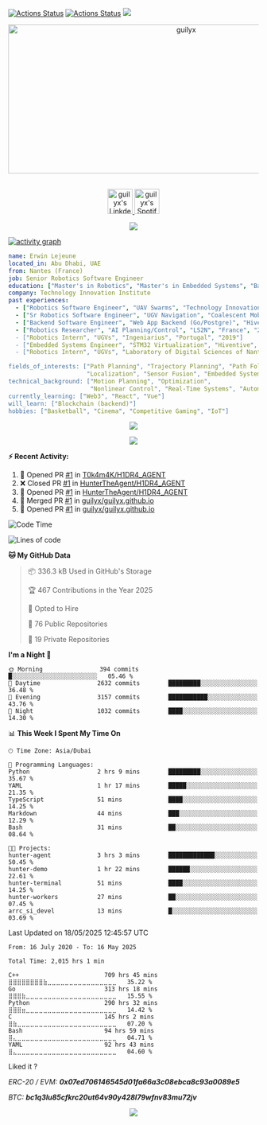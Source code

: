 [![Actions Status](https://github.com/guilyx/guilyx/workflows/wakatime-stats/badge.svg)](https://github.com/guilyx/guilyx/actions)
[![Actions Status](https://github.com/guilyx/guilyx/workflows/update-gh-activity/badge.svg)](https://github.com/guilyx/guilyx/actions)
![](https://visitor-badge.glitch.me/badge?page_id=guilyx.guilyx)

<!-- <p align="center">
<img alt="loficity" width="600px" src="https://github.com/HyunCafe/HyunCafe/raw/main/assests/loficity.gif"</img>
</p> -->

<p align="center">
  <img src="https://socialify.git.ci/guilyx/guilyx/image?font=Source%20Code%20Pro&forks=1&issues=1&language=1&name=1&owner=1&pattern=Plus&pulls=1&stargazers=1&theme=Dark" alt="guilyx" width="700" height="300" />
</p>

<p align="center">
<br/>
<a href="https://www.linkedin.com/in/erwinlejeune-lkn">
  <img alt="guilyx's LinkdeIN" width="50px" src="https://user-images.githubusercontent.com/43545812/144035037-0f415fc7-9f96-4517-a370-ccc6e78a714b.png" />
</a>
<a href="https://open.spotify.com/user/11147618695?si=zZFn6uAGRLyoU02lsG50GA">
  <img alt="guilyx's Spotify" width="50px" src="https://user-images.githubusercontent.com/43545812/144035120-1ad5169b-91c7-4078-bef9-6a82c733f373.png" />
</a>
<br>
</p>

<p align="center">
  <img alig src="https://github-profile-trophy.vercel.app/?username=guilyx&theme=onedark&column=-1" />
</p>

[![activity graph](https://github-readme-activity-graph.vercel.app/graph?username=guilyx&theme=github-dark-dimmed&custom_title=Guilyx%20Activity%20Graph&hide_border=true)](https://github.com/ashutosh00710/github-readme-activity-graph)

```yaml
name: Erwin Lejeune
located_in: Abu Dhabi, UAE
from: Nantes (France)
job: Senior Robotics Software Engineer
education: ["Master's in Robotics", "Master's in Embedded Systems", "Bachelor's in Electronics"]
company: Technology Innovation Institute
past experiences:
  - ["Robotics Software Engineer", "UAV Swarms", "Technology Innovation Institute", "UAE", "2022-2023"]
  - ["Sr Robotics Software Engineer", "UGV Navigation", "Coalescent Mobile Robotics", "Denmark", "2021-2022"]
  - ["Backend Software Engineer", "Web App Backend (Go/Postgre)", "Hiventive", "Fully Remote", "2020-2021"]
  - ["Robotics Researcher", "AI Planning/Control", "LS2N", "France", "2019-2021]
  - ["Robotics Intern", "UGVs", "Ingeniarius", "Portugal", "2019"]
  - ["Embedded Systems Engineer", "STM32 Virtualization", "Hiventive", "France", "2018-2019"]
  - ["Robotics Intern", "UGVs", "Laboratory of Digital Sciences of Nantes (LS2N)", "France", "2019"]

fields_of_interests: ["Path Planning", "Trajectory Planning", "Path Following", "Behaviour Planning", 
                      "Localization", "Sensor Fusion", "Embedded Systems"]
technical_background: ["Motion Planning", "Optimization", 
                       "Nonlinear Control", "Real-Time Systems", "Automated Planning"]
currently_learning: ["Web3", "React", "Vue"]
will_learn: ["Blockchain (backend)"]
hobbies: ["Basketball", "Cinema", "Competitive Gaming", "IoT"]
```

<p align="center">
  <img src="https://spotify-github-profile.kittinanx.com/api/view?uid=11147618695&cover_image=true&theme=novatorem&show_offline=true&background_color=121212&interchange=false&bar_color=53b14f&bar_color_cover=false">
</p>

<p align="center">
  <img src="https://spotify-recently-played-readme.vercel.app/api?user=11147618695&count=5">
</p>


**:zap: Recent Activity:**

<!--START_SECTION:activity-->
1. 💪 Opened PR [#1](https://github.com/T0k4m4K/H1DR4_AGENT/pull/1) in [T0k4m4K/H1DR4_AGENT](https://github.com/T0k4m4K/H1DR4_AGENT)
2. ❌ Closed PR [#1](https://github.com/HunterTheAgent/H1DR4_AGENT/pull/1) in [HunterTheAgent/H1DR4_AGENT](https://github.com/HunterTheAgent/H1DR4_AGENT)
3. 💪 Opened PR [#1](https://github.com/HunterTheAgent/H1DR4_AGENT/pull/1) in [HunterTheAgent/H1DR4_AGENT](https://github.com/HunterTheAgent/H1DR4_AGENT)
4. 🎉 Merged PR [#1](https://github.com/guilyx/guilyx.github.io/pull/1) in [guilyx/guilyx.github.io](https://github.com/guilyx/guilyx.github.io)
5. 💪 Opened PR [#1](https://github.com/guilyx/guilyx.github.io/pull/1) in [guilyx/guilyx.github.io](https://github.com/guilyx/guilyx.github.io)
<!--END_SECTION:activity-->

<!--START_SECTION:waka-->
![Code Time](http://img.shields.io/badge/Code%20Time-2%2C015%20hrs%201%20min-blue)

![Lines of code](https://img.shields.io/badge/From%20Hello%20World%20I%27ve%20Written-75.2%20million%20lines%20of%20code-blue)

**🐱 My GitHub Data** 

> 📦 336.3 kB Used in GitHub's Storage 
 > 
> 🏆 467 Contributions in the Year 2025
 > 
> 💼 Opted to Hire
 > 
> 📜 76 Public Repositories 
 > 
> 🔑 19 Private Repositories 
 > 
**I'm a Night 🦉** 

```text
🌞 Morning                394 commits         █░░░░░░░░░░░░░░░░░░░░░░░░   05.46 % 
🌆 Daytime                2632 commits        █████████░░░░░░░░░░░░░░░░   36.48 % 
🌃 Evening                3157 commits        ███████████░░░░░░░░░░░░░░   43.76 % 
🌙 Night                  1032 commits        ████░░░░░░░░░░░░░░░░░░░░░   14.30 % 
```


📊 **This Week I Spent My Time On** 

```text
🕑︎ Time Zone: Asia/Dubai

💬 Programming Languages: 
Python                   2 hrs 9 mins        █████████░░░░░░░░░░░░░░░░   35.67 % 
YAML                     1 hr 17 mins        █████░░░░░░░░░░░░░░░░░░░░   21.35 % 
TypeScript               51 mins             ████░░░░░░░░░░░░░░░░░░░░░   14.25 % 
Markdown                 44 mins             ███░░░░░░░░░░░░░░░░░░░░░░   12.29 % 
Bash                     31 mins             ██░░░░░░░░░░░░░░░░░░░░░░░   08.64 % 

🐱‍💻 Projects: 
hunter-agent             3 hrs 3 mins        █████████████░░░░░░░░░░░░   50.45 % 
hunter-demo              1 hr 22 mins        ██████░░░░░░░░░░░░░░░░░░░   22.61 % 
hunter-terminal          51 mins             ████░░░░░░░░░░░░░░░░░░░░░   14.25 % 
hunter-workers           27 mins             ██░░░░░░░░░░░░░░░░░░░░░░░   07.45 % 
arrc_si_devel            13 mins             █░░░░░░░░░░░░░░░░░░░░░░░░   03.69 % 
```


 Last Updated on 18/05/2025 12:45:57 UTC
<!--END_SECTION:waka-->

<!--START_SECTION:waka-simple-->

```text
From: 16 July 2020 - To: 16 May 2025

Total Time: 2,015 hrs 1 min

C++                        709 hrs 45 mins ⣿⣿⣿⣿⣿⣿⣿⣿⣷⣀⣀⣀⣀⣀⣀⣀⣀⣀⣀⣀⣀⣀⣀⣀⣀   35.22 %
Go                         313 hrs 18 mins ⣿⣿⣿⣷⣀⣀⣀⣀⣀⣀⣀⣀⣀⣀⣀⣀⣀⣀⣀⣀⣀⣀⣀⣀⣀   15.55 %
Python                     290 hrs 32 mins ⣿⣿⣿⣶⣀⣀⣀⣀⣀⣀⣀⣀⣀⣀⣀⣀⣀⣀⣀⣀⣀⣀⣀⣀⣀   14.42 %
C                          145 hrs 2 mins  ⣿⣷⣀⣀⣀⣀⣀⣀⣀⣀⣀⣀⣀⣀⣀⣀⣀⣀⣀⣀⣀⣀⣀⣀⣀   07.20 %
Bash                       94 hrs 59 mins  ⣿⣄⣀⣀⣀⣀⣀⣀⣀⣀⣀⣀⣀⣀⣀⣀⣀⣀⣀⣀⣀⣀⣀⣀⣀   04.71 %
YAML                       92 hrs 43 mins  ⣿⣄⣀⣀⣀⣀⣀⣀⣀⣀⣀⣀⣀⣀⣀⣀⣀⣀⣀⣀⣀⣀⣀⣀⣀   04.60 %
```

<!--END_SECTION:waka-simple-->

Liked it ?

*ERC-20 / EVM: **0x07ed706146545d01fa66a3c08ebca8c93a0089e5***

*BTC: **bc1q3lu85cfkrc20ut64v90y428l79wfnv83mu72jv***

<p align="center">
  <img src="https://capsule-render.vercel.app/api?type=waving&color=gradient&height=60&section=footer"/>
</p>
